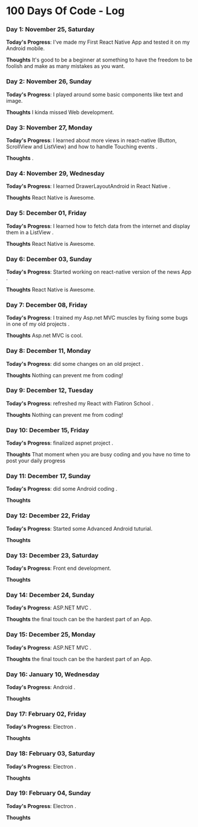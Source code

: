 # 100 Days Of Code - Log

### Day 1: November 25, Saturday

**Today's Progress**: I've made my First React Native App and tested it on my Android mobile.

**Thoughts** It's good to be a beginner at something to have the freedom to be foolish and make as many mistakes as you want.

### Day 2: November 26, Sunday

**Today's Progress**: I played around some basic components like text and image.

**Thoughts** I kinda missed Web development.
### Day 3: November 27, Monday

**Today's Progress**: I learned about more views in react-native (Button, ScrollView and ListView) and how to handle Touching events .

**Thoughts** .

### Day 4: November 29, Wednesday

**Today's Progress**: I learned DrawerLayoutAndroid in React Native .

**Thoughts** React Native is Awesome.

### Day 5: December 01, Friday

**Today's Progress**: I learned how to fetch data from the internet and display them in a ListView .

**Thoughts** React Native is Awesome.
### Day 6: December 03, Sunday

**Today's Progress**: Started working on react-native version of the news App .

**Thoughts** React Native is Awesome.

### Day 7: December 08, Friday

**Today's Progress**: I trained my Asp.net MVC muscles by fixing some bugs in one of my old projects  .


**Thoughts** Asp.net MVC is cool.

### Day 8: December 11, Monday

**Today's Progress**: did some changes on an old project  .

**Thoughts** Nothing can prevent me from coding!
### Day 9: December 12, Tuesday

**Today's Progress**: refreshed my React with Flatiron School  .

**Thoughts** Nothing can prevent me from coding!
### Day 10: December 15, Friday

**Today's Progress**: finalized aspnet project  .

**Thoughts** That moment when you are busy coding and you have no time to post your daily progress 
### Day 11: December 17, Sunday

**Today's Progress**: did some Android coding  .

**Thoughts** 
### Day 12: December 22, Friday

**Today's Progress**: Started some Advanced Android tuturial.

**Thoughts** 
### Day 13: December 23, Saturday

**Today's Progress**: Front end development.

**Thoughts** 
### Day 14: December 24, Sunday

**Today's Progress**: ASP.NET MVC .

**Thoughts** the final touch can be the hardest part of an App.
### Day 15: December 25, Monday

**Today's Progress**: ASP.NET MVC .

**Thoughts** the final touch can be the hardest part of an App.
### Day 16: January 10, Wednesday

**Today's Progress**: Android .

**Thoughts** 
### Day 17: February 02, Friday

**Today's Progress**: Electron .

**Thoughts** 
### Day 18: February 03, Saturday

**Today's Progress**: Electron .

**Thoughts** 
### Day 19: February 04, Sunday

**Today's Progress**: Electron .

**Thoughts** 
